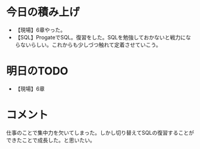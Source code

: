 # 今日の積み上げ
- 【現場】6章やった。
- 【SQL】ProgateでSQL。復習をした。SQLを勉強しておかないと戦力にならないらしい。これからも少しづつ触れて定着させていこう。
# 明日のTODO
- 【現場】6章
# コメント
仕事のことで集中力を欠いてしまった。しかし切り替えてSQLの復習することができたことで成長した。と思いたい。
